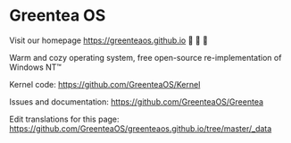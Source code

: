 # Greentea OS

Visit our homepage https://greenteaos.github.io :green_heart: :green_heart: :green_heart:

Warm and cozy operating system, free open-source re-implementation of Windows NT™

Kernel code: https://github.com/GreenteaOS/Kernel

Issues and documentation: https://github.com/GreenteaOS/Greentea

Edit translations for this page: https://github.com/GreenteaOS/greenteaos.github.io/tree/master/_data
